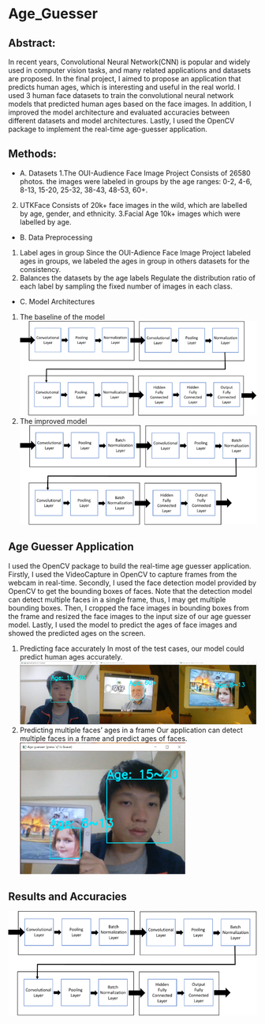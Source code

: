 # Age_Guesser
## Abstract:
In recent years, Convolutional Neural Network(CNN) is popular and widely used in computer vision tasks, and many related applications and datasets are proposed. In the final project, I aimed to propose an application that predicts human ages, which is interesting and useful in the real world. I used 3 human face datasets to train the convolutional neural network models that predicted human ages based on the face images. In addition, I improved the model architecture and evaluated accuracies between different datasets and model architectures. Lastly, I used the OpenCV package to implement the real-time age-guesser application. 
## Methods:
* A. Datasets
1.The OUI-Audience Face Image Project
Consists of 26580 photos.
the images were labeled in groups by the age ranges: 0-2, 4-6, 8-13, 15-20, 25-32, 38-43, 48-53, 60+.
2. UTKFace
Consists of 20k+ face images in the wild, which are labelled by age, gender, and ethnicity.
3.Facial Age
10k+ images which were labelled by age.
* B. Data Preprocessing
1. Label ages in group
Since the OUI-Adience Face Image Project labeled ages in groups, we labeled the ages in group in others datasets for the consistency.
2. Balances the datasets by the age labels
Regulate the distribution ratio of each label by sampling the fixed number of images in each class.
* C. Model Architectures
1. The baseline of the model
![Variable Declaration](/img/model1.png)
3. The improved model
![Variable Declaration](/img/model2.png)
## Age Guesser Application
I used the OpenCV package to build the real-time age guesser application. Firstly, I used the VideoCapture in OpenCV to capture frames from the webcam in real-time. Secondly, I used the face detection model provided by OpenCV to get the bounding boxes of faces. Note that the detection model can detect multiple faces in a single frame, thus, I may get multiple bounding boxes. Then, I cropped the face images in bounding boxes from the frame and resized the face images to the input size of our age guesser model. Lastly, I used the model to predict the ages of face images and showed the predicted ages on the screen.
1. Predicting face accurately
In most of the test cases, our model could predict human ages accurately. 
![Variable Declaration](/img/face1.png)
2. Predicting multiple faces’ ages in a frame
Our application can detect multiple faces in a frame and predict ages of faces. 
![Variable Declaration](/img/face2.png)
## Results and Accuracies
![Variable Declaration](/img/accu2.png)







